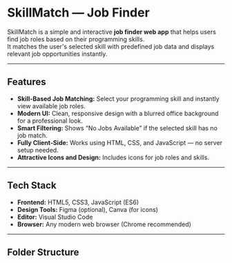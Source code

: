 # SkillMatch — Job Finder

SkillMatch is a simple and interactive **job finder web app** that helps users find job roles based on their programming skills.  
It matches the user's selected skill with predefined job data and displays relevant job opportunities instantly.

---

##  Features

-  **Skill-Based Job Matching:** Select your programming skill and instantly view available job roles.
-  **Modern UI:** Clean, responsive design with a blurred office background for a professional look.
-  **Smart Filtering:** Shows “No Jobs Available” if the selected skill has no job match.
-  **Fully Client-Side:** Works using HTML, CSS, and JavaScript — no server setup needed.
-  **Attractive Icons and Design:** Includes icons for job roles and skills.

---

##  Tech Stack

- **Frontend:** HTML5, CSS3, JavaScript (ES6)
- **Design Tools:** Figma (optional), Canva (for icons)
- **Editor:** Visual Studio Code
- **Browser:** Any modern web browser (Chrome recommended)

---

##  Folder Structure

